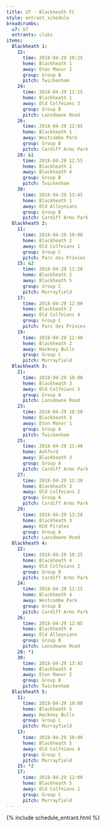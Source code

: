 ```yaml
---
title: U7 - Blackheath FC
style: entrant_schedule
breadcrumbs:
  u7: U7
  entrants: clubs
items:
  Blackheath 1:
    22:
      time: 2018-04-29 10:25
      home: Blackheath 1
      away: Eton Manor 2
      group: Group B
      pitch: Twickenham
    24:
      time: 2018-04-29 11:15
      home: Blackheath 1
      away: Old Colfeians 3
      group: Group B
      pitch: Lansdowne Road
    26:
      time: 2018-04-29 12:05
      home: Blackheath 1
      away: Westcombe Park
      group: Group B
      pitch: Cardiff Arms Park
    28: &1
      time: 2018-04-29 12:55
      home: Blackheath 1
      away: Blackheath 4
      group: Group B
      pitch: Twickenham
    30:
      time: 2018-04-29 13:45
      home: Blackheath 1
      away: Old Alleynians
      group: Group B
      pitch: Cardiff Arms Park
  Blackheath 2:
    11:
      time: 2018-04-29 10:00
      home: Blackheath 2
      away: Old Colfeians 1
      group: Group C
      pitch: Parc des Princes
    15: &2
      time: 2018-04-29 11:20
      home: Blackheath 2
      away: Blackheath 5
      group: Group C
      pitch: Murrayfield
    17:
      time: 2018-04-29 12:00
      home: Blackheath 2
      away: Old Colfeians 4
      group: Group C
      pitch: Parc des Princes
    19:
      time: 2018-04-29 12:40
      home: Blackheath 2
      away: Hackney Bulls
      group: Group C
      pitch: Murrayfield
  Blackheath 3:
    21:
      time: 2018-04-29 10:00
      home: Blackheath 3
      away: Old Colfeians 5
      group: Group A
      pitch: Lansdowne Road
    23:
      time: 2018-04-29 10:50
      home: Blackheath 3
      away: Eton Manor 1
      group: Group A
      pitch: Twickenham
    25:
      time: 2018-04-29 11:40
      home: Ashford
      away: Blackheath 3
      group: Group A
      pitch: Cardiff Arms Park
    27:
      time: 2018-04-29 12:30
      home: Blackheath 3
      away: Old Colfeians 2
      group: Group A
      pitch: Cardiff Arms Park
    29:
      time: 2018-04-29 13:20
      home: Blackheath 3
      away: KCH Pirates
      group: Group A
      pitch: Lansdowne Road
  Blackheath 4:
    22:
      time: 2018-04-29 10:25
      home: Blackheath 4
      away: Old Colfeians 3
      group: Group B
      pitch: Cardiff Arms Park
    24:
      time: 2018-04-29 11:15
      home: Blackheath 4
      away: Westcombe Park
      group: Group B
      pitch: Cardiff Arms Park
    26:
      time: 2018-04-29 12:05
      home: Blackheath 4
      away: Old Alleynians
      group: Group B
      pitch: Lansdowne Road
    28: *1
    30:
      time: 2018-04-29 13:45
      home: Blackheath 4
      away: Eton Manor 2
      group: Group B
      pitch: Twickenham
  Blackheath 5:
    11:
      time: 2018-04-29 10:00
      home: Blackheath 5
      away: Hackney Bulls
      group: Group C
      pitch: Murrayfield
    13:
      time: 2018-04-29 10:40
      home: Blackheath 5
      away: Old Colfeians 4
      group: Group C
      pitch: Murrayfield
    15: *2
    17:
      time: 2018-04-29 12:00
      home: Blackheath 5
      away: Old Colfeians 1
      group: Group C
      pitch: Murrayfield
---
```


{% include schedule_entrant.html %}
